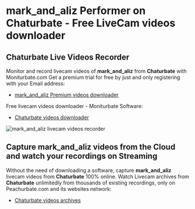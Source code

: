 # mark_and_aliz Performer on Chaturbate - Free LiveCam videos downloader

## Chaturbate Live Videos Recorder

Monitor and record livecam videos of **mark_and_aliz** from **Chaturbate** with Moniturbate.com
Get a premium trial for free by just and only registering with your Email address:
* [mark_and_aliz Premium videos downloader](https://moniturbate.com/request-demo-licence-key.html)

Free livecam videos downloader - Moniturbate Software:
* [Chaturbate videos downloader](https://moniturbate.com/moniturbate-download-software.html)

![mark_and_aliz livecam videos recorder](https://peachurnet.com/templates/moniturbate-software.png)


## Capture mark_and_aliz videos from the Cloud and watch your recordings on Streaming

Without the need of downloading a software, capture **mark_and_aliz** livecam videos from **Chaturbate** 100% online.
Watch Livecam archives from **Chaturbate** unlimitedly from thousands of existing recordings, only on Peachurbate.com and its websites network:
* [Chaturbate videos archives](https://peachurnet.com/)